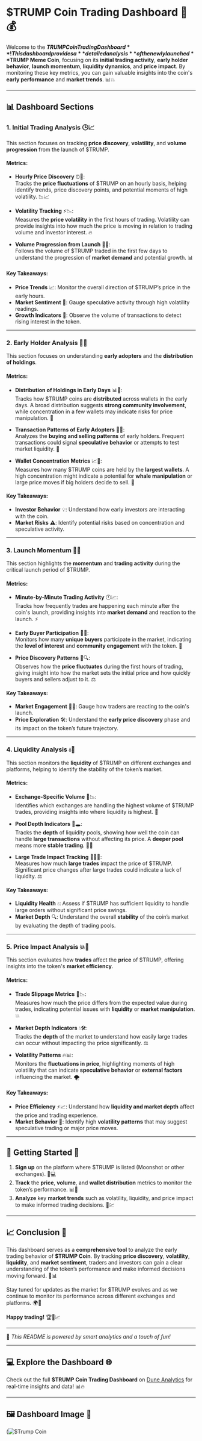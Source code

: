 # $TRUMP Coin Trading Dashboard 🚀💰

Welcome to the **$TRUMP Coin Trading Dashboard**! This dashboard provides a **detailed analysis** of the newly launched **$TRUMP Meme Coin**, focusing on its **initial trading activity**, **early holder behavior**, **launch momentum**, **liquidity dynamics**, and **price impact**. By monitoring these key metrics, you can gain valuable insights into the coin's **early performance** and **market trends**. 📊💥

---

## 📊 **Dashboard Sections**

### 1. **Initial Trading Analysis** 🕒📈

This section focuses on tracking **price discovery**, **volatility**, and **volume progression** from the launch of $TRUMP.

#### Metrics:
- **Hourly Price Discovery** ⏰💸:  
   Tracks the **price fluctuations** of $TRUMP on an hourly basis, helping identify trends, price discovery points, and potential moments of high volatility. 📉📈

- **Volatility Tracking** ⚡📉:  
   Measures the **price volatility** in the first hours of trading. Volatility can provide insights into how much the price is moving in relation to trading volume and investor interest. 🔥

- **Volume Progression from Launch** 🚀🔝:  
   Follows the volume of $TRUMP traded in the first few days to understand the progression of **market demand** and potential growth. 📊

#### Key Takeaways:
- **Price Trends** 📈: Monitor the overall direction of $TRUMP’s price in the early hours.
- **Market Sentiment** 🧠: Gauge speculative activity through high volatility readings.
- **Growth Indicators** 🚀: Observe the volume of transactions to detect rising interest in the token.

---

### 2. **Early Holder Analysis** 💼👥

This section focuses on understanding **early adopters** and the **distribution of holdings**.

#### Metrics:
- **Distribution of Holdings in Early Days** 📊💎:  
   Tracks how $TRUMP coins are **distributed** across wallets in the early days. A broad distribution suggests **strong community involvement**, while concentration in a few wallets may indicate risks for price manipulation. 🏦

- **Transaction Patterns of Early Adopters** 🔄💥:  
   Analyzes the **buying and selling patterns** of early holders. Frequent transactions could signal **speculative behavior** or attempts to test market liquidity. 💸

- **Wallet Concentration Metrics** 📈💼:  
   Measures how many $TRUMP coins are held by the **largest wallets**. A high concentration might indicate a potential for **whale manipulation** or large price moves if big holders decide to sell. 🐋

#### Key Takeaways:
- **Investor Behavior** 💡: Understand how early investors are interacting with the coin.
- **Market Risks** ⚠️: Identify potential risks based on concentration and speculative activity.

---

### 3. **Launch Momentum** 🏁🚀

This section highlights the **momentum** and **trading activity** during the critical launch period of $TRUMP.

#### Metrics:
- **Minute-by-Minute Trading Activity** 🕛📈:  
   Tracks how frequently trades are happening each minute after the coin's launch, providing insights into **market demand** and reaction to the launch. ⚡

- **Early Buyer Participation** 🛒👥:  
   Monitors how many **unique buyers** participate in the market, indicating the **level of interest** and **community engagement** with the token. 🏅

- **Price Discovery Patterns** 💸🔍:  
   Observes how the **price fluctuates** during the first hours of trading, giving insight into how the market sets the initial price and how quickly buyers and sellers adjust to it. ⚖️

#### Key Takeaways:
- **Market Engagement** 🧠💥: Gauge how traders are reacting to the coin's launch.
- **Price Exploration** 🛠️: Understand the **early price discovery** phase and its impact on the token’s future trajectory.

---

### 4. **Liquidity Analysis** 💧💸

This section monitors the **liquidity** of $TRUMP on different exchanges and platforms, helping to identify the stability of the token’s market.

#### Metrics:
- **Exchange-Specific Volume** 🏦📉:  
   Identifies which exchanges are handling the highest volume of $TRUMP trades, providing insights into where liquidity is highest. 📍

- **Pool Depth Indicators** 💎🕳️:  
   Tracks the **depth** of liquidity pools, showing how well the coin can handle **large transactions** without affecting its price. A **deeper pool** means more **stable trading**. 🏊‍♂️

- **Large Trade Impact Tracking** 🏋️‍♀️💥:  
   Measures how much **large trades** impact the price of $TRUMP. Significant price changes after large trades could indicate a lack of liquidity. ⚖️

#### Key Takeaways:
- **Liquidity Health** 💧: Assess if $TRUMP has sufficient liquidity to handle large orders without significant price swings.
- **Market Depth** 🔍: Understand the overall **stability** of the coin’s market by evaluating the depth of trading pools.

---

### 5. **Price Impact Analysis** 💥💸

This section evaluates how **trades** affect the **price** of $TRUMP, offering insights into the token's **market efficiency**.

#### Metrics:
- **Trade Slippage Metrics** 🚨📉:  
   Measures how much the price differs from the expected value during trades, indicating potential issues with **liquidity** or **market manipulation**. 💥

- **Market Depth Indicators** 💧🛠️:  
   Tracks the **depth** of the market to understand how easily large trades can occur without impacting the price significantly. ⚖️

- **Volatility Patterns** 🔥📊:  
   Monitors the **fluctuations in price**, highlighting moments of high volatility that can indicate **speculative behavior** or **external factors** influencing the market. 🌪️

#### Key Takeaways:
- **Price Efficiency** ⚡📈: Understand how **liquidity and market depth** affect the price and trading experience.
- **Market Behavior** 👀: Identify high **volatility patterns** that may suggest speculative trading or major price moves.

---

## 🚀 **Getting Started** 🏁

1. **Sign up** on the platform where $TRUMP is listed (Moonshot or other exchanges). 📝💻
2. **Track** the **price**, **volume**, and **wallet distribution** metrics to monitor the token’s performance. 📊👀
3. **Analyze** key **market trends** such as volatility, liquidity, and price impact to make informed trading decisions. 🧠💹

---

## 📈 **Conclusion** 🎉

This dashboard serves as a **comprehensive tool** to analyze the early trading behavior of **$TRUMP Coin**. By tracking **price discovery**, **volatility**, **liquidity**, and **market sentiment**, traders and investors can gain a clear understanding of the token’s performance and make informed decisions moving forward. 🚀📊

Stay tuned for updates as the market for $TRUMP evolves and as we continue to monitor its performance across different exchanges and platforms. 🌍💸

**Happy trading!** 🏆🚀📈

---

🎨 *This README is powered by smart analytics and a touch of fun!*

---

## 💻 **Explore the Dashboard** 🌐

Check out the full **$TRUMP Coin Trading Dashboard** on [Dune Analytics](https://dune.com/ndii/dollartrump-coin) for real-time insights and data! 📊🔥

---

## 🖼️ **Dashboard Image** 📸 


(![$Trump Coin](https://github.com/user-attachments/assets/b4c14600-724e-4e33-8a84-e89bdc507ea4)


